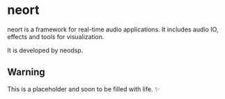 # neort

neort is a framework for real-time audio applications. It includes audio IO, effects and tools for visualization.

It is developed by neodsp.

## Warning

This is a placeholder and soon to be filled with life. ✨

